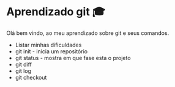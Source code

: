 # Aprendizado git :mortar_board:

Olá bem vindo, ao meu aprendizado sobre git e seus comandos.

- Listar minhas dificuldades
- git init - inicia um repositório
- git status - mostra em que fase esta o projeto
- git diff
- git log
- git checkout 



